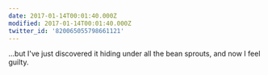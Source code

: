 ```yaml
---
date: 2017-01-14T00:01:40.000Z
modified: 2017-01-14T00:01:40.000Z
twitter_id: '820065055798661121'
---
```


  ...but I've just discovered it hiding under all the bean sprouts, and now I feel guilty.
